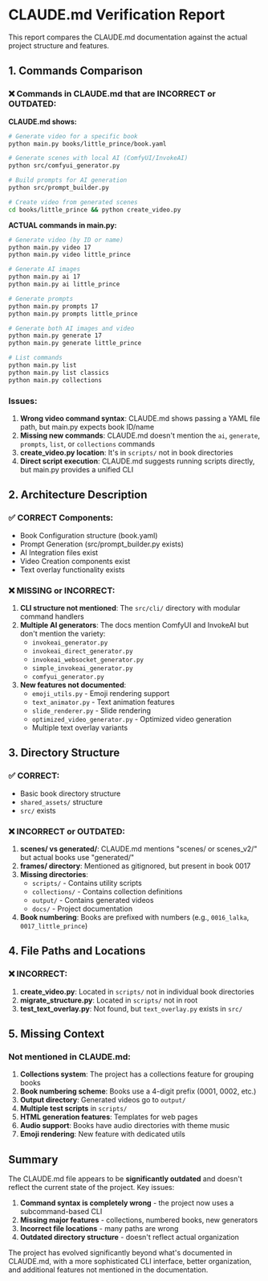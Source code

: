 # CLAUDE.md Verification Report

This report compares the CLAUDE.md documentation against the actual project structure and features.

## 1. Commands Comparison

### ❌ Commands in CLAUDE.md that are INCORRECT or OUTDATED:

**CLAUDE.md shows:**
```bash
# Generate video for a specific book
python main.py books/little_prince/book.yaml

# Generate scenes with local AI (ComfyUI/InvokeAI)
python src/comfyui_generator.py

# Build prompts for AI generation
python src/prompt_builder.py

# Create video from generated scenes
cd books/little_prince && python create_video.py
```

**ACTUAL commands in main.py:**
```bash
# Generate video (by ID or name)
python main.py video 17
python main.py video little_prince

# Generate AI images
python main.py ai 17
python main.py ai little_prince

# Generate prompts
python main.py prompts 17
python main.py prompts little_prince

# Generate both AI images and video
python main.py generate 17
python main.py generate little_prince

# List commands
python main.py list
python main.py list classics
python main.py collections
```

### Issues:
1. **Wrong video command syntax**: CLAUDE.md shows passing a YAML file path, but main.py expects book ID/name
2. **Missing new commands**: CLAUDE.md doesn't mention the `ai`, `generate`, `prompts`, `list`, or `collections` commands
3. **create_video.py location**: It's in `scripts/` not in book directories
4. **Direct script execution**: CLAUDE.md suggests running scripts directly, but main.py provides a unified CLI

## 2. Architecture Description

### ✅ CORRECT Components:
- Book Configuration structure (book.yaml)
- Prompt Generation (src/prompt_builder.py exists)
- AI Integration files exist
- Video Creation components exist
- Text overlay functionality exists

### ❌ MISSING or INCORRECT:
1. **CLI structure not mentioned**: The `src/cli/` directory with modular command handlers
2. **Multiple AI generators**: The docs mention ComfyUI and InvokeAI but don't mention the variety:
   - `invokeai_generator.py`
   - `invokeai_direct_generator.py`
   - `invokeai_websocket_generator.py`
   - `simple_invokeai_generator.py`
   - `comfyui_generator.py`
3. **New features not documented**:
   - `emoji_utils.py` - Emoji rendering support
   - `text_animator.py` - Text animation features
   - `slide_renderer.py` - Slide rendering
   - `optimized_video_generator.py` - Optimized video generation
   - Multiple text overlay variants

## 3. Directory Structure

### ✅ CORRECT:
- Basic book directory structure
- `shared_assets/` structure
- `src/` exists

### ❌ INCORRECT or OUTDATED:
1. **scenes/ vs generated/**: CLAUDE.md mentions "scenes/ or scenes_v2/" but actual books use "generated/"
2. **frames/ directory**: Mentioned as gitignored, but present in book 0017
3. **Missing directories**:
   - `scripts/` - Contains utility scripts
   - `collections/` - Contains collection definitions
   - `output/` - Contains generated videos
   - `docs/` - Project documentation
4. **Book numbering**: Books are prefixed with numbers (e.g., `0016_lalka`, `0017_little_prince`)

## 4. File Paths and Locations

### ❌ INCORRECT:
1. **create_video.py**: Located in `scripts/` not in individual book directories
2. **migrate_structure.py**: Located in `scripts/` not in root
3. **test_text_overlay.py**: Not found, but `text_overlay.py` exists in `src/`

## 5. Missing Context

### Not mentioned in CLAUDE.md:
1. **Collections system**: The project has a collections feature for grouping books
2. **Book numbering scheme**: Books use a 4-digit prefix (0001, 0002, etc.)
3. **Output directory**: Generated videos go to `output/`
4. **Multiple test scripts** in `scripts/`
5. **HTML generation features**: Templates for web pages
6. **Audio support**: Books have audio directories with theme music
7. **Emoji rendering**: New feature with dedicated utils

## Summary

The CLAUDE.md file appears to be **significantly outdated** and doesn't reflect the current state of the project. Key issues:

1. **Command syntax is completely wrong** - the project now uses a subcommand-based CLI
2. **Missing major features** - collections, numbered books, new generators
3. **Incorrect file locations** - many paths are wrong
4. **Outdated directory structure** - doesn't reflect actual organization

The project has evolved significantly beyond what's documented in CLAUDE.md, with a more sophisticated CLI interface, better organization, and additional features not mentioned in the documentation.